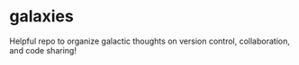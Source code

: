 # galaxies
Helpful repo to organize galactic thoughts on version control, collaboration, and code sharing!
